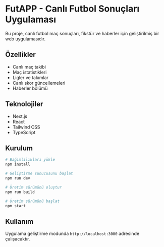 # FutAPP - Canlı Futbol Sonuçları Uygulaması

Bu proje, canlı futbol maç sonuçları, fikstür ve haberler için geliştirilmiş bir web uygulamasıdır.

## Özellikler

- Canlı maç takibi
- Maç istatistikleri
- Ligler ve takımlar
- Canlı skor güncellemeleri
- Haberler bölümü

## Teknolojiler

- Next.js
- React
- Tailwind CSS
- TypeScript

## Kurulum

```bash
# Bağımlılıkları yükle
npm install

# Geliştirme sunucusunu başlat
npm run dev

# Üretim sürümünü oluştur
npm run build

# Üretim sürümünü başlat
npm start
```

## Kullanım

Uygulama geliştirme modunda `http://localhost:3000` adresinde çalışacaktır.
